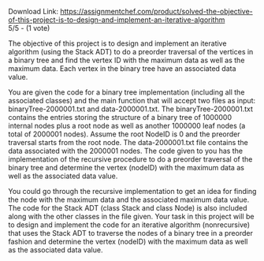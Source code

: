 Download Link: https://assignmentchef.com/product/solved-the-objective-of-this-project-is-to-design-and-implement-an-iterative-algorithm
<br>
5/5 - (1 vote)

The objective of this project is to design and implement an iterative algorithm (using the Stack ADT) to do a preorder traversal of the vertices in a binary tree and find the vertex ID with the maximum data as well as the maximum data. Each vertex in the binary tree have an associated data value.



You are given the code for a binary tree implementation (including all the associated classes) and the main function that will accept two files as input: binaryTree-2000001.txt and data-2000001.txt. The binaryTree-2000001.txt contains the entries storing the structure of a binary tree of 1000000 internal nodes plus a root node as well as another 1000000 leaf nodes (a total of 2000001 nodes). Assume the root NodeID is 0 and the preorder traversal starts from the root node. The data-2000001.txt file contains the data associated with the 2000001 nodes. The code given to you has the implementation of the recursive procedure to do a preorder traversal of the binary tree and determine the vertex (nodeID) with the maximum data as well as the associated data value.

You could go through the recursive implementation to get an idea for finding the node with the maximum data and the associated maximum data value. The code for the Stack ADT (class Stack and class Node) is also included along with the other classes in the file given. Your task in this project will be to design and implement the code for an iterative algorithm (nonrecursive) that uses the Stack ADT to traverse the nodes of a binary tree in a preorder fashion and determine the vertex (nodeID) with the maximum data as well as the associated data value.